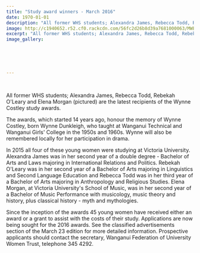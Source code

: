 ```yaml
---
title: "Study award winners - March 2016"
date: 1970-01-01
description: "All former WHS students; Alexandra James, Rebecca Todd, Rebekah O'Leary and Elena Morgan are the latest recipients of the Wynne Costley study awards, Wanganui Midweek article 30/3/16..."
image: http://c1940652.r52.cf0.rackcdn.com/56fc2d26b8d39a7681000063/MWElenaMorgan_620x310.jpg
excerpt: "All former WHS students; Alexandra James, Rebecca Todd, Rebekah O'Leary and Elena Morgan are the latest recipients of the Wynne Costley study awards, Wanganui Midweek article 30/3/16..."
image_gallery:
    
    
    
    
    
---
```


<p>&nbsp;</p>
<p>All former WHS students; Alexandra James, Rebecca Todd, Rebekah O'Leary and Elena Morgan (pictured) are the latest recipients of the Wynne Costley study awards.&nbsp;</p>
<p>The awards, which started 14 years ago, honour the memory of Wynne Costley, born Wynne Dunkleigh, who taught at Wanganui Technical and Wanganui Girls' College in the 1950s and 1960s. Wynne will also be remembered locally for her participation in drama.</p>
<p>In 2015 all four of these young women were studying at Victoria University. Alexandra James was in her second year of a double degree - Bachelor of Arts and Laws majoring in International Relations and Politics. Rebekah O'Leary was in her second year of a Bachelor of Arts majoring in Linguistics and Second Language Education and Rebecca Todd was in her third year of a Bachelor of Arts majoring in Anthropology and Religious Studies. Elena Morgan, at Victoria University's School of Music, was in her second year of a Bachelor of Music Performance with musicology, music theory and history, plus classical history - myth and mythologies.</p>
<p>Since the inception of the awards 45 young women have received either an award or a grant to assist with the costs of their study. Applications are now being sought for the 2016 awards. See the classified advertisements section of the March 23 edition for more detailed information. Prospective applicants should contact the secretary, Wanganui Federation of University Women Trust, telephone 345 4292.</p>

